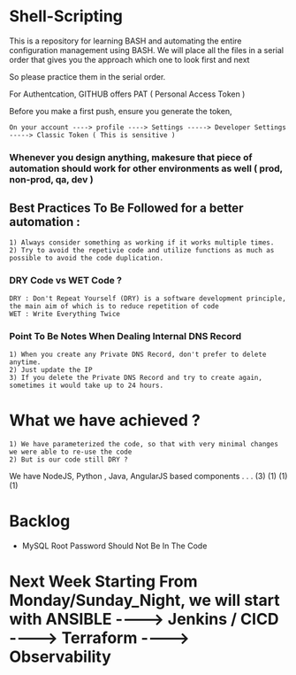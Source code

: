 # Shell-Scripting

This is a repository for learning BASH and automating the entire configuration management using BASH.
We will place all the files in a serial order that gives you the approach which one to look first and next

So please practice them in the serial order.

For Authentcation, GITHUB offers PAT ( Personal Access Token )

Before you make a first push, ensure you generate the token, 

    On your account ----> profile ----> Settings -----> Developer Settings -----> Classic Token ( This is sensitive )


### Whenever you design anything, makesure that piece of automation should work for other environments as well ( prod, non-prod, qa, dev )

## Best Practices To Be Followed for a better automation :

    1) Always consider something as working if it works multiple times.
    2) Try to avoid the repetivie code and utilize functions as much as possible to avoid the code duplication.



### DRY Code vs WET Code ?

    DRY : Don't Repeat Yourself (DRY) is a software development principle, the main aim of which is to reduce repetition of code
    WET : Write Everything Twice


### Point To Be Notes When Dealing Internal DNS Record 

    1) When you create any Private DNS Record, don't prefer to delete anytime.
    2) Just update the IP
    3) If you delete the Private DNS Record and try to create again, sometimes it would take up to 24 hours.

# What we have achieved ?
    1) We have parameterized the code, so that with very minimal changes we were able to re-use the code
    2) But is our code still DRY ?



We have   NodeJS, Python , Java, AngularJS based components . . .
           (3)     (1)      (1)    (1)



# Backlog 
* MySQL Root Password Should Not Be In The Code

# Next Week Starting From Monday/Sunday_Night, we will start with ANSIBLE ----> Jenkins / CICD ----> Terraform ----> Observability
